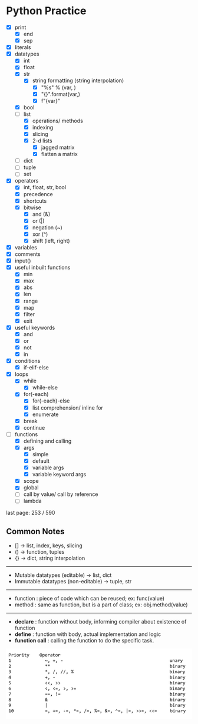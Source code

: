 # Python Practice

- [x] print
  - [x] end
  - [x] sep
- [x] literals
- [x] datatypes
  - [x] int     
  - [x] float
  - [x] str
    - [x] string formatting (string interpolation)
      - [x] "%s" % (var, )
      - [x] "{}".format(var,)
      - [x] f"{var}"
  - [x] bool
  - [ ] list
    - [x] operations/ methods
    - [x] indexing
    - [x] slicing
    - [x] 2-d lists
      - [x] jagged matrix
      - [x] flatten a matrix
  - [ ] dict
  - [ ] tuple
  - [ ] set
- [x] operators
  - [x] int, float, str, bool
  - [x] precedence
  - [x] shortcuts
  - [x] bitwise
    - [x] and (&)
    - [x] or (|)
    - [x] negation (~)
    - [x] xor (^)
    - [x] shift (left, right)
- [x] variables
- [x] comments
- [x] input()
- [x] useful inbuilt functions
  - [x] min
  - [x] max
  - [x] abs
  - [x] len
  - [x] range
  - [x] map
  - [x] filter
  - [x] exit
- [x] useful keywords
  - [x] and
  - [x] or
  - [x] not
  - [x] in
- [x] conditions
  - [x] if-elif-else
- [x] loops
  - [x] while
    - [x] while-else
  - [x] for(-each)
    - [x] for(-each)-else
    - [x] list comprehension/ inline for
    - [x] enumerate
  - [x] break
  - [x] continue
- [ ] functions
  - [x] defining and calling
  - [x] args
    - [x] simple
    - [x] default
    - [x] variable args
    - [x] variable keyword args
  - [x] scope
  - [x] global
  - [ ] call by value/ call by reference
  - [ ] lambda

last page: 253 / 590

## Common Notes

 - [] -> list, index, keys, slicing
 - () -> function, tuples
 - {} -> dict, string interpolation
---
 - Mutable datatypes (editable) -> list, dict
 - Immutable datatypes (non-editable) -> tuple, str
---
 - function : piece of code which can be reused; ex: func(value)
 - method   : same as function, but is a part of class; ex: obj.method(value)
---
 - **declare** : function without body, informing compiler about existence of function
 - **define** : function with body, actual implementation and logic
 - **function call** : calling the function to do the specific task.

![Operator Precedence](pics/operator-precedence.png)
